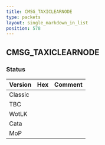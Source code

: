 ```yaml
---
title: CMSG_TAXICLEARNODE
type: packets
layout: single_markdown_in_list
position: 578
---
```


## CMSG_TAXICLEARNODE

### Status

Version    | Hex        | Comment
---------- | ---------- | ---------- 
Classic    |            |
TBC        |            |
WotLK      |            |
Cata       |            |
MoP        |            |